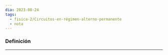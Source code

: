 ```yaml
---
dia: 2023-08-24
tags:
  - fisica-2/Circuitos-en-régimen-alterno-permanente
  - nota
---
```

### Definición
---
